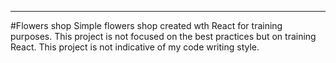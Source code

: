 *** 
#Flowers shop
Simple flowers shop created wth React for training purposes. This project is not focused on the best practices but on training React. This project is not indicative of my code writing style.
